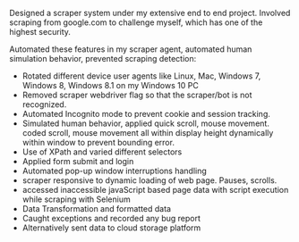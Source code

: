 Designed a scraper system under my extensive end to end project. Involved scraping from google.com to challenge myself, which has one of the highest security. <br>

Automated these features in my scraper agent, automated human simulation behavior, prevented scraping detection:
* Rotated different device user agents like Linux, Mac, Windows 7, Windows 8, Windows 8.1 on my Windows 10 PC 
* Removed scraper webdriver flag so that the scraper/bot is not recognized.
* Automated Incognito mode to prevent cookie and session tracking.
* Simulated human behavior, applied quick scroll, mouse movement. coded scroll, mouse movement all within display height dynamically within window to prevent bounding error.
* Use of XPath and varied different selectors
* Applied form submit and login 
* Automated pop-up window interruptions handling 
* scraper responsive to dynamic loading of web page. Pauses, scrolls.
* accessed inaccessible javaScript based page data with script execution while scraping with Selenium
* Data Transformation and formatted data
* Caught exceptions and recorded any bug report
* Alternatively sent data to cloud storage platform
